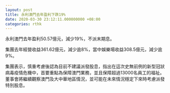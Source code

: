 ```yaml
---
layout: post
title: 永利澳門去年盈利下跌19%
date: 2020-03-30 23:12:11.000000000 +08:00
categories: rthk
---
```


永利澳門去年盈利50.57億元，減少19%，不派末期息。

集團去年經營收益361.62億元，減少逾8%，當中娛樂場收益308.5億元，減少逾9%。

集團表示，慎重考慮後認為目前不建議派發股息，指出在這次史無前例的新型冠狀病毒疫情危機中，首要重點為保障澳門業務，並且保障超過13000名員工的福祉。董事會將繼續觀察澳門及大中華地區情況，並可能在未來情況穩定下來時考慮派發特別股息。
